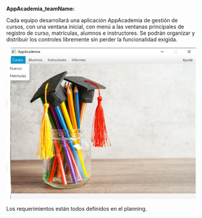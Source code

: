 **AppAcademia\_teamName:**

Cada equipo desarrollará una aplicación AppAcademia de gestión de cursos, con una ventana inicial, con menú a las ventanas principales de registro de curso, matrículas, alumnos e instructores. Se podrán organizar y distribuir los controles libremente sin perder la funcionalidad exigida.

 ![AppAcademia](AppAcademia.jpg)

Los requerimientos están todos definidos en el planning. 